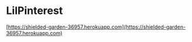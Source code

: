 # LilPinterest

[https://shielded-garden-36957.herokuapp.com](https://shielded-garden-36957.herokuapp.com)
